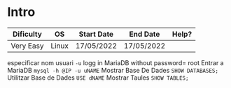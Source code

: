 # Intro
| Dificulty | OS | Start Date | End Date | Help? |
|---|---|---|---|---|
| Very Easy | Linux | 17/05/2022 | 17/05/2022 |  |

especificar nom usuari `-u`
logg in MariaDB without password= root
Entrar a MariaDB `mysql -h @IP -u uNAME`
Mostrar Base De Dades `SHOW DATABASES;`
Utilitzar Base de Dades `USE dNAME`
Mostrar Taules `SHOW TABLES;`
